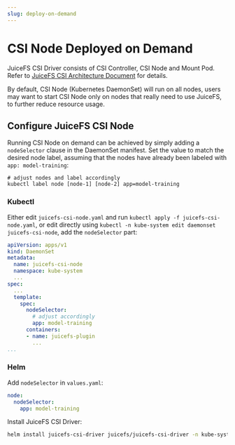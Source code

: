 ```yaml
---
slug: deploy-on-demand
---
```


# CSI Node Deployed on Demand

JuiceFS CSI Driver consists of CSI Controller, CSI Node and Mount Pod. Refer to [JuiceFS CSI Architecture Document](../introduction.md) for details.

By default, CSI Node (Kubernetes DaemonSet) will run on all nodes, users may want to start CSI Node only on nodes that really need to use JuiceFS, to further reduce resource usage.

## Configure JuiceFS CSI Node

Running CSI Node on demand can be achieved by simply adding a `nodeSelector` clause in the DaemonSet manifest. Set the value to match the desired node label, assuming that the nodes have already been labeled with `app: model-training`:

```shell
# adjust nodes and label accordingly
kubectl label node [node-1] [node-2] app=model-training
```

### Kubectl

Either edit `juicefs-csi-node.yaml` and run `kubectl apply -f juicefs-csi-node.yaml`, or edit directly using `kubectl -n kube-system edit daemonset juicefs-csi-node`, add the `nodeSelector` part:

```yaml {11-12}
apiVersion: apps/v1
kind: DaemonSet
metadata:
  name: juicefs-csi-node
  namespace: kube-system
  ...
spec:
  ...
  template:
    spec:
      nodeSelector:
        # adjust accordingly
        app: model-training
      containers:
      - name: juicefs-plugin
        ...
...
```

### Helm

Add `nodeSelector` in `values.yaml`:

```yaml title="values.yaml"
node:
  nodeSelector:
    app: model-training
```

Install JuiceFS CSI Driver:

```bash
helm install juicefs-csi-driver juicefs/juicefs-csi-driver -n kube-system -f ./values.yaml
```
